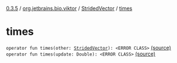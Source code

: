 [0.3.5](../../index.md) / [org.jetbrains.bio.viktor](../index.md) / [StridedVector](index.md) / [times](.)

# times

`operator fun times(other: `[`StridedVector`](index.md)`): <ERROR CLASS>` [(source)](https://github.com/JetBrains-Research/viktor/blob/0.3.5/src/main/kotlin/org/jetbrains/bio/viktor/StridedVector.kt#L390)
`operator fun times(update: Double): <ERROR CLASS>` [(source)](https://github.com/JetBrains-Research/viktor/blob/0.3.5/src/main/kotlin/org/jetbrains/bio/viktor/StridedVector.kt#L399)
